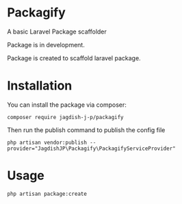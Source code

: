 # Packagify
A basic Laravel Package scaffolder

Package is in development.

Package is created to scaffold laravel package.

# Installation
You can install the package via composer:

```
composer require jagdish-j-p/packagify
```

Then run the publish command to publish the config file

```
php artisan vendor:publish --provider="JagdishJP\Packagify\PackagifyServiceProvider"
```

# Usage

```
php artisan package:create
```
